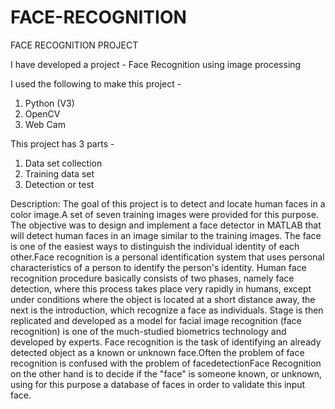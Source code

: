 # FACE-RECOGNITION
FACE RECOGNITION PROJECT

I have developed a project - Face Recognition using image processing


I used the following to make this project - 

1) Python (V3)
2) OpenCV 
3) Web Cam

This project has 3 parts -

1) Data set collection
2) Training data set
2) Detection or test
 
Description: The goal of this project is to detect and locate human faces in a color image.A set of seven training images were provided
for this purpose. The objective was to design and implement a face detector in MATLAB that will detect human faces in an image similar 
to the training images.
The face is one of the easiest ways to distinguish the individual identity of each other.Face recognition is a personal identification 
system that uses personal characteristics of a person to identify the person's identity. Human face recognition procedure basically 
consists of two phases, namely face detection, where this process takes place very rapidly in humans, except under conditions where 
the object is located at a short distance away, the next is the introduction, which recognize a face as individuals. Stage is then 
replicated and developed as a model for facial image recognition (face recognition) is one of the much-studied biometrics technology 
and developed by experts.
Face recognition is the task of identifying an already detected object as a known or unknown face.Often the problem of face recognition 
is confused with the problem of facedetectionFace Recognition on the other hand is to decide if the "face" is someone known, or unknown,
using for this purpose a database of faces in order to validate this input face.
